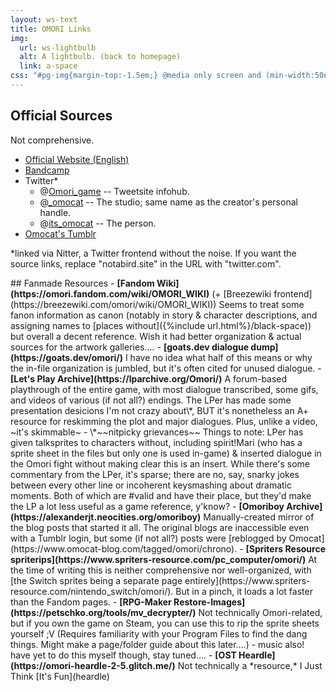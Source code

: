 ```yaml
---
layout: ws-text
title: OMORI Links
img:
  url: ws-lightbulb
  alt: A lightbulb. (back to homepage)
  link: a-space
css: "#pg-img{margin-top:-1.5em;} @media only screen and (min-width:50em){#pg-img{margin-bottom:-4em;}} .gif:hover,.gif:focus,.gif:active{background-image:url(assets/img/ws-lightbulb.gif);} .box p{margin:.5em 0} .box ul{margin:.5em 0 .5em 1em;} .box li>ul{margin-bottom:0;} main.box{padding-bottom:1em;} .para li>ul>li{font-size:.85em; margin-top:0; line-height:1.65;}"
---
```

## Official Sources
Not comprehensive.
- [Official Website (English)](https://www.omori-game.com/en)
- [Bandcamp](https://omori.bandcamp.com/)
- Twitter\*
	- <span class="omo">@[Omori_game](https://notabird.site/OMORI_GAME/)</span> -- Tweetsite infohub.
	- @[_omocat](https://notabird.site/_OMOCAT) -- The studio; same name as the creator's personal handle.
	- @[its_omocat](https://notabird.site/its_omocat) -- The person.
- [Omocat's Tumblr](https://www.omocat-blog.com/)

\*linked via Nitter, a Twitter frontend without the noise. If you want the source links, replace "notabird.site" in the URL with "twitter.com".

<div class="para" markdown="1">
## Fanmade Resources
- <b>[Fandom Wiki](https://omori.fandom.com/wiki/OMORI_WIKI)</b> (+ [Breezewiki frontend](https://breezewiki.com/omori/wiki/OMORI_WIKI))  
Seems to treat some fanon information as canon (notably in story & character descriptions, and assigning names to [places without]({%include url.html%}/black-space)) but overall a decent reference. Wish it had better organization & actual sources for the artwork galleries....
- <b>[goats.dev dialogue dump](https://goats.dev/omori/)</b>  
I have no idea what half of this means or why the in-file organization is jumbled, but it's often cited for unused dialogue.
- <b>[Let's Play Archive](https://lparchive.org/Omori/)</b>  
A forum-based playthrough of the entire game, with most dialogue transcribed, some gifs, and videos of various (if not all?) endings. The LPer has made some presentation desicions I'm not crazy about\*, <em style="text-transform:uppercase;font-style:normal;">but</em> it's nonetheless an A+ resource for reskimming the plot and major dialogues. Plus, unlike a video, ~it's&nbsp;skimmable~
	- \*~~nitpicky grievances~~ Things to note: LPer has given talksprites to characters without, including spirit!Mari (who has a sprite sheet in the files but only one is used in-game) & inserted dialogue in the Omori fight without making clear this is an insert. While there's some commentary from the LPer, it's sparse; there are no, say, snarky jokes between every other line or incoherent keysmashing about dramatic moments. Both of which are #valid and have their place, but they'd make the LP a lot less useful as a game reference, y'know? 
- <b>[Omoriboy Archive](https://alexanderjt.neocities.org/omoriboy)</b>  
Manually-created mirror of the blog posts that started it all. The original blogs are inaccessible even with a Tumblr login, but some (if not all?) posts were [reblogged by Omocat](https://www.omocat-blog.com/tagged/omori/chrono).
- <b>[Spriters Resource spriterips](https://www.spriters-resource.com/pc_computer/omori/)</b>  
At the time of writing this is neither comprehensive nor well-organized, with [the Switch sprites being a separate page entirely](https://www.spriters-resource.com/nintendo_switch/omori/). But in a pinch, it loads a lot faster than the Fandom pages.
- <b>[RPG-Maker Restore-Images](https://petschko.org/tools/mv_decrypter/)</b>  
Not technically <span class="omo">Omori</span>-related, but if you own the game on Steam, you can use this to rip the sprite sheets yourself ;V (Requires familiarity with your Program Files to find the dang things. Might make a page/folder guide about this later....)
	- music also! have yet to do this myself though, stay tuned....
- <b>[OST Heardle](https://omori-heardle-2-5.glitch.me/)</b>  
Not technically a *resource,* I Just Think [It's Fun](heardle)
</div>